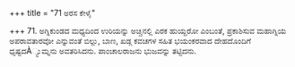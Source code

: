 +++
title = "71 ಅರಸ ಕೇಳೈ"

+++
71. ಅಗ್ನಿಕುಂಡದ  ಮಧ್ಯದಿಂದ ಉರಿಯನ್ನು ಅಚ್ಚಿನಲ್ಲಿ ಎರಕ ಹುಯ್ದರೋ ಎಂಬಂತೆ, ಪ್ರಕಾಶಿಸುವ ಮಹಾಗ್ನಿಯ ಅಪರಾವತಾರವೋ ಎನ್ನುವಂತೆ ಬಿಲ್ಲು, ಬಾಣ, ಖಡ್ಗ ಕವಚಗಳ ಸಹಿತ ಭಯಂಕರವಾದ ದೇಹದೊಂದಿಗೆ ಧೃಷ್ಟದÀ್ಯುಮ್ನನು ಅವತರಿಸಿದನು. ಪಾಂಚಾಲರಾಜನು ಭುಜವನ್ನು ತಟ್ಟಿದನು.